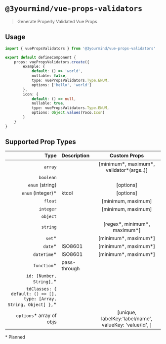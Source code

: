 # `@3yourmind/vue-props-validators`

> Generate Properly Validated Vue Props

## Usage

```typescript
import { vuePropsValidators } from '@3yourmind/vue-props-validators'

export default defineComponent {
	props: vuePropsValidators.create({
		example: {
			default: () => 'world',
			nullable: false,
			type: vuePropsValidators.Type.ENUM,
			options: ['hello', 'world']
		},
		icon: {
			default: () => null,
			nullable: true,
			type: vuePropsValidators.Type.ENUM,
			options: Object.values(Yoco.Icon)
		}
	}
}
```

## Supported Prop Types

|                                                                 Type | Description  |                      Custom Props                       |
| -------------------------------------------------------------------: | :----------- | :-----------------------------------------------------: |
|                                                              `array` |              |        [minimum*, maximum*, validator*(args..)]         |
|                                                            `boolean` |              |                                                         |
|                                                      `enum` (string) |              |                        [options]                        |
|                                                   `enum` (integer)\* | ktcol        |                        [options]                        |
|                                                              `float` |              |                   [minimum, maximum]                    |
|                                                            `integer` |              |                   [minimum, maximum]                    |
|                                                             `object` |              |                                                         |
|                                                             `string` |              |              [regex*, minimum*, maximum*]               |
|                                                              `set`\* |              |                  [minimum*, maximum*]                   |
|                                                             `date`\* | ISO8601      |                  [minimum*, maximum*]                   |
|                                                         `dateTime`\* | ISO8601      |                  [minimum*, maximum*]                   |
|                                                         `function`\* | pass-through |                                                         |
|                                            `id: [Number, String],`\* |              |                                                         |
| `tdClasses: { default: () => [], type: [Array, String, Object] },`\* |              |                                                         |
|                                            `options`\* array of objs |              | [unique, labelKey:'label/name', valueKey: 'value/id', ] |

\* Planned
